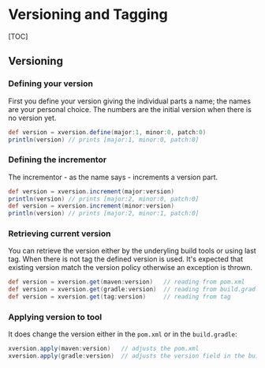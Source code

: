 # Versioning and Tagging

[TOC]

## Versioning

### Defining your version

First you define your version giving the individual parts
a name; the names are your personal choice. The numbers
are the initial version when there is no version yet.

```groovy
def version = xversion.define(major:1, minor:0, patch:0)
println(version) // prints [major:1, minor:0, patch:0]
```

### Defining the incrementor

The incrementor - as the name says - increments a version part.

```groovy
def version = xversion.increment(major:version)
println(version) // prints [major:2, minor:0, patch:0]
def version = xversion.increment(minor:version)
println(version) // prints [major:2, minor:1, patch:0]
```

### Retrieving current version

You can retrieve the version either by the underyling build tools
or using last tag. When there is not tag the defined version is
used. It's expected that existing version match the version policy
otherwise an exception is thrown.

```groovy
def version = xversion.get(maven:version)   // reading from pom.xml
def version = xversion.get(gradle:version)  // reading from build.gradle
def version = xversion.get(tag:version)     // reading from tag
```


### Applying version to tool

It does change the version either in the `pom.xml` or in the `build.gradle`:

```groovy
xversion.apply(maven:version)   // adjusts the pom.xml
xversion.apply(gradle:version)  // adjusts the version field in the build.gradle
```
